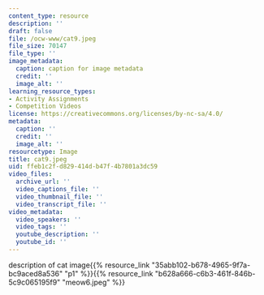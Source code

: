 ```yaml
---
content_type: resource
description: ''
draft: false
file: /ocw-www/cat9.jpeg
file_size: 70147
file_type: ''
image_metadata:
  caption: caption for image metadata
  credit: ''
  image_alt: ''
learning_resource_types:
- Activity Assignments
- Competition Videos
license: https://creativecommons.org/licenses/by-nc-sa/4.0/
metadata:
  caption: ''
  credit: ''
  image_alt: ''
resourcetype: Image
title: cat9.jpeg
uid: ffeb1c2f-d829-414d-b47f-4b7801a3dc59
video_files:
  archive_url: ''
  video_captions_file: ''
  video_thumbnail_file: ''
  video_transcript_file: ''
video_metadata:
  video_speakers: ''
  video_tags: ''
  youtube_description: ''
  youtube_id: ''
---
```

description of cat image{{% resource_link "35abb102-b678-4965-9f7a-bc9aced8a536" "p1" %}}{{% resource_link "b628a666-c6b3-461f-846b-5c9c065195f9" "meow6.jpeg" %}}